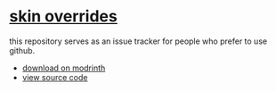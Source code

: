 # [skin overrides](https://rosebud.dev/skin-overrides)

this repository serves as an issue tracker for people who prefer to use github.

- [download on modrinth](https://modrinth.com/mod/skin-overrides)
- [view source code](https://codeberg.org/rosebudmods/skin-overrides)
